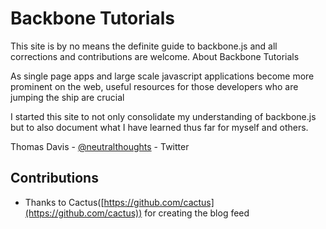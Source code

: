 
# Backbone Tutorials

This site is by no means the definite guide to backbone.js and all corrections and contributions are welcome.
About Backbone Tutorials

As single page apps and large scale javascript applications become more prominent on the web, useful resources for those developers who are jumping the ship are crucial

I started this site to not only consolidate my understanding of backbone.js but to also document what I have learned thus far for myself and others.

Thomas Davis - [@neutralthoughts](http://twitter.com/neutralthoughts) - Twitter

## Contributions

* Thanks to Cactus([https://github.com/cactus](https://github.com/cactus)) for creating the blog feed
